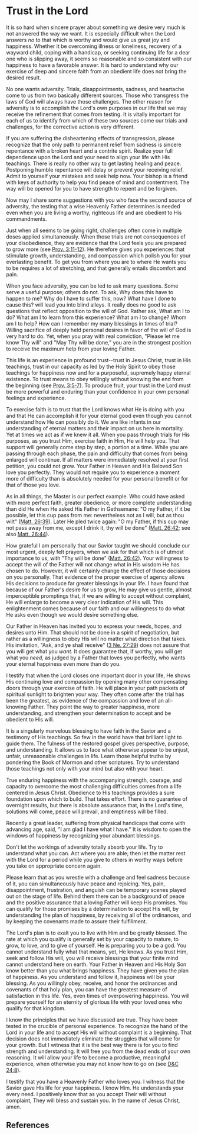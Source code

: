 # Trust in the Lord

It is so hard when sincere prayer about something we desire very much is not
answered the way we want. It is especially difficult when the Lord answers
_no_ to that which is worthy and would give us great joy and happiness.
Whether it be overcoming illness or loneliness, recovery of a wayward child,
coping with a handicap, or seeking continuing life for a dear one who is
slipping away, it seems so reasonable and so consistent with our happiness to
have a favorable answer. It is hard to understand why our exercise of deep and
sincere faith from an obedient life does not bring the desired result.

No one wants adversity. Trials, disappointments, sadness, and heartache come
to us from two basically different sources. Those who transgress the laws of
God will always have those challenges. The other reason for adversity is to
accomplish the Lord's own purposes in our life that we may receive the
refinement that comes from testing. It is vitally important for each of us to
identify from which of these two sources come our trials and challenges, for
the corrective action is very different.

If you are suffering the disheartening effects of transgression, please
recognize that the only path to permanent relief from sadness is sincere
repentance with a broken heart and a contrite spirit. Realize your full
dependence upon the Lord and your need to align your life with His teachings.
There is really no other way to get lasting healing and peace. Postponing
humble repentance will delay or prevent your receiving relief. Admit to
yourself your mistakes and seek help now. Your bishop is a friend with keys of
authority to help you find peace of mind and contentment. The way will be
opened for you to have strength to repent and be forgiven.

Now may I share some suggestions with you who face the second source of
adversity, the testing that a wise Heavenly Father determines is needed even
when you are living a worthy, righteous life and are obedient to His
commandments.

Just when all seems to be going right, challenges often come in multiple doses
applied simultaneously. When those trials are not consequences of your
disobedience, they are evidence that the Lord feels you are prepared to grow
more (see [Prov. 3:11-12](/scriptures/ot/prov/3.11-12?lang=eng#10)). He
therefore gives you experiences that stimulate growth, understanding, and
compassion which polish you for your everlasting benefit. To get you from
where you are to where He wants you to be requires a lot of stretching, and
that generally entails discomfort and pain.

When you face adversity, you can be led to ask many questions. Some serve a
useful purpose; others do not. To ask, Why does this have to happen to me? Why
do I have to suffer this, now? What have I done to cause this? will lead you
into blind alleys. It really does no good to ask questions that reflect
opposition to the will of God. Rather ask, What am I to do? What am I to learn
from this experience? What am I to change? Whom am I to help? How can I
remember my many blessings in times of trial? Willing sacrifice of deeply held
personal desires in favor of the will of God is very hard to do. Yet, when you
pray with real conviction, "Please let me know Thy will" and "May Thy will be
done," you are in the strongest position to receive the maximum help from your
loving Father.

This life is an experience in profound trust--trust in Jesus Christ, trust in
His teachings, trust in our capacity as led by the Holy Spirit to obey those
teachings for happiness now and for a purposeful, supremely happy eternal
existence. To trust means to obey willingly without knowing the end from the
beginning (see [Prov. 3:5-7](/scriptures/ot/prov/3.5-7?lang=eng#4)). To
produce fruit, your trust in the Lord must be more powerful and enduring than
your confidence in your own personal feelings and experience.

To exercise faith is to trust that the Lord knows what He is doing with you
and that He can accomplish it for your eternal good even though you cannot
understand how He can possibly do it. We are like infants in our understanding
of eternal matters and their impact on us here in mortality. Yet at times we
act as if we knew it all. When you pass through trials for His purposes, as
you trust Him, exercise faith in Him, He will help you. That support will
generally come step by step, a portion at a time. While you are passing
through each phase, the pain and difficulty that comes from being enlarged
will continue. If all matters were immediately resolved at your first
petition, you could not grow. Your Father in Heaven and His Beloved Son love
you perfectly. They would not require you to experience a moment more of
difficulty than is absolutely needed for your personal benefit or for that of
those you love.

As in all things, the Master is our perfect example. Who could have asked with
more perfect faith, greater obedience, or more complete understanding than did
He when He asked His Father in Gethsemane: "O my Father, if it be possible,
let this cup pass from me: nevertheless not as I will, but as thou wilt"
([Matt. 26:39](/scriptures/nt/matt/26.39?lang=eng#38)). Later He pled twice
again: "O my Father, if this cup may not pass away from me, except I drink it,
thy will be done" ([Matt. 26:42](/scriptures/nt/matt/26.42?lang=eng#41); see
also [Matt. 26:44](/scriptures/nt/matt/26.44?lang=eng#43)).

How grateful I am personally that our Savior taught we should conclude our
most urgent, deeply felt prayers, when we ask for that which is of utmost
importance to us, with "Thy will be done" ([Matt.
26:42](/scriptures/nt/matt/26.42?lang=eng#41)). Your willingness to accept the
will of the Father will not change what in His wisdom He has chosen to do.
However, it will certainly change the effect of those decisions on you
personally. That evidence of the proper exercise of agency allows His
decisions to produce far greater blessings in your life. I have found that
because of our Father's desire for us to grow, He may give us gentle, almost
imperceptible promptings that, if we are willing to accept without complaint,
He will enlarge to become a very clear indication of His will. This
enlightenment comes because of our faith and our willingness to do what He
asks even though we would desire something else.

Our Father in Heaven has invited you to express your needs, hopes, and desires
unto Him. That should not be done in a spirit of negotiation, but rather as a
willingness to obey His will no matter what direction that takes. His
invitation, "Ask, and ye shall receive" ([3 Ne.
27:29](/scriptures/bofm/3-ne/27.29?lang=eng#28)) does not assure that you will
get what you _want._ It does guarantee that, if worthy, you will get what you
_need,_ as judged by a Father that loves you perfectly, who wants your eternal
happiness even more than do you.

I testify that when the Lord closes one important door in your life, He shows
His continuing love and compassion by opening many other compensating doors
through your exercise of faith. He will place in your path packets of
spiritual sunlight to brighten your way. They often come after the trial has
been the greatest, as evidence of the compassion and love of an all-knowing
Father. They point the way to greater happiness, more understanding, and
strengthen your determination to accept and be obedient to His will.

It is a singularly marvelous blessing to have faith in the Savior and a
testimony of His teachings. So few in the world have that brilliant light to
guide them. The fulness of the restored gospel gives perspective, purpose, and
understanding. It allows us to face what otherwise appear to be unjust,
unfair, unreasonable challenges in life. Learn those helpful truths by
pondering the Book of Mormon and other scriptures. Try to understand those
teachings not only with your mind but also with your heart.

True enduring happiness with the accompanying strength, courage, and capacity
to overcome the most challenging difficulties comes from a life centered in
Jesus Christ. Obedience to His teachings provides a sure foundation upon which
to build. That takes effort. There is no guarantee of overnight results, but
there is absolute assurance that, in the Lord's time, solutions will come,
peace will prevail, and emptiness will be filled.

Recently a great leader, suffering from physical handicaps that come with
advancing age, said, "I am glad I have what I have." It is wisdom to open the
windows of happiness by recognizing your abundant blessings.

Don't let the workings of adversity totally absorb your life. Try to
understand what you can. Act where you are able; then let the matter rest with
the Lord for a period while you give to others in worthy ways before you take
on appropriate concern again.

Please learn that as you wrestle with a challenge and feel sadness because of
it, you can simultaneously have peace and rejoicing. Yes, pain,
disappointment, frustration, and anguish can be temporary scenes played out on
the stage of life. Behind them there can be a background of peace and the
positive assurance that a loving Father will keep His promises. You can
qualify for those promises by a determination to accept His will, by
understanding the plan of happiness, by receiving all of the ordinances, and
by keeping the covenants made to assure their fulfillment.

The Lord's plan is to exalt you to live with Him and be greatly blessed. The
rate at which you qualify is generally set by your capacity to mature, to
grow, to love, and to give of yourself. He is preparing you to be a god. You
cannot understand fully what that means, yet, He knows. As you trust Him, seek
and follow His will, you will receive blessings that your finite mind cannot
understand here on earth. Your Father in Heaven and His Holy Son know better
than you what brings happiness. They have given you the plan of happiness. As
you understand and follow it, happiness will be your blessing. As you
willingly obey, receive, and honor the ordinances and covenants of that holy
plan, you can have the greatest measure of satisfaction in this life. Yes,
even times of overpowering happiness. You will prepare yourself for an
eternity of glorious life with your loved ones who qualify for that kingdom.

I know the principles that we have discussed are true. They have been tested
in the crucible of personal experience. To recognize the hand of the Lord in
your life and to accept His will without complaint is a beginning. That
decision does not immediately eliminate the struggles that will come for your
growth. But I witness that it is the best way there is for you to find
strength and understanding. It will free you from the dead ends of your own
reasoning. It will allow your life to become a productive, meaningful
experience, when otherwise you may not know how to go on (see [D&amp;C
24:8](/scriptures/dc-testament/dc/24.8?lang=eng#7)).

I testify that you have a Heavenly Father who loves you. I witness that the
Savior gave His life for your happiness. I know Him. He understands your every
need. I positively know that as you accept Their will without complaint, They
will bless and sustain you. In the name of Jesus Christ, amen.

## References

